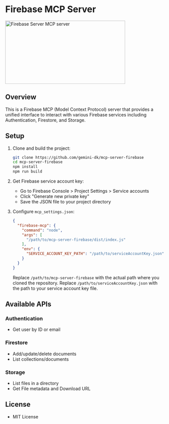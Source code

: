 # Firebase MCP Server

<a href="https://glama.ai/mcp/servers/dlr8h5ouc9">
  <img width="380" height="200" src="https://glama.ai/mcp/servers/dlr8h5ouc9/badge" alt="Firebase Server MCP server" />
</a>

## Overview
This is a Firebase MCP (Model Context Protocol) server that provides a unified interface to interact with various Firebase services including Authentication, Firestore, and Storage.

## Setup
1. Clone and build the project:
   ```bash
   git clone https://github.com/gemini-dk/mcp-server-firebase
   cd mcp-server-firebase
   npm install
   npm run build
   ```

2. Get Firebase service account key:
   - Go to Firebase Console > Project Settings > Service accounts
   - Click "Generate new private key"
   - Save the JSON file to your project directory

3. Configure `mcp_settings.json`:
   ```json
   {
     "firebase-mcp": {
       "command": "node",
       "args": [
         "/path/to/mcp-server-firebase/dist/index.js"
       ],
       "env": {
         "SERVICE_ACCOUNT_KEY_PATH": "/path/to/serviceAccountKey.json"
       }
     }
   }
   ```
   Replace `/path/to/mcp-server-firebase` with the actual path where you cloned the repository.
   Replace `/path/to/serviceAccountKey.json` with the path to your service account key file.

## Available APIs
### Authentication
- Get user by ID or email

### Firestore
- Add/update/delete documents
- List collections/documents

### Storage
- List files in a directory
- Get File metadata and Download URL

## License
- MIT License